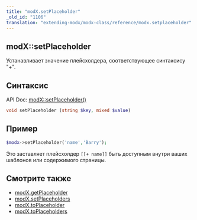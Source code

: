 ```yaml
---
title: "modX.setPlaceholder"
_old_id: "1106"
translation: "extending-modx/modx-class/reference/modx.setplaceholder"
---
```


## modX::setPlaceholder

Устанавливает значение плейсхолдера, соответствующее синтаксису "+".

## Синтаксис

API Doc: [modX::setPlaceholder()](http://api.modx.com/revolution/2.2/db_core_model_modx_modx.class.html#%5CmodX::setPlaceholder())

``` php
void setPlaceholder (string $key, mixed $value)
```

## Пример

``` php
$modx->setPlaceholder('name','Barry');
```

Это заставляет плейсхолдер `[[+ name]]` быть доступным внутри ваших шаблонов или содержимого страницы.

## Смотрите также

- [modX.getPlaceholder](extending-modx/modx-class/reference/modx.getplaceholder "modX.getPlaceholder")
- [modX.setPlaceholders](extending-modx/modx-class/reference/modx.setplaceholders "modX.setPlaceholders")
- [modX.toPlaceholder](extending-modx/modx-class/reference/modx.toplaceholder "modX.toPlaceholder")
- [modX.toPlaceholders](extending-modx/modx-class/reference/modx.toplaceholders "modX.toPlaceholders")
